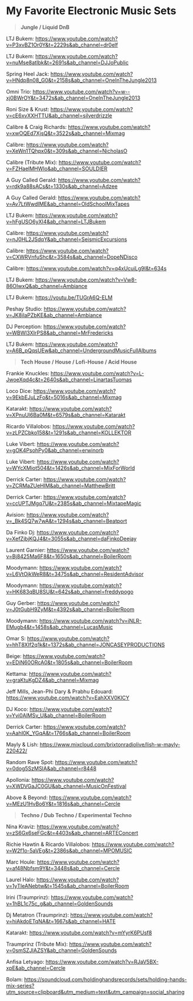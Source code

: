 # My Favorite Electronic Music Sets

> **Jungle / Liquid DnB**

LTJ Bukem: https://www.youtube.com/watch?v=P3xvBZ1Or0Y&t=2229s&ab_channel=dr0elf 

LTJ Bukem: https://www.youtube.com/watch?v=nuMse8atIbk&t=2691s&ab_channel=DJJoPublic

Spring Heel Jack: https://www.youtube.com/watch?v=HNdp8n08_G0&t=2158s&ab_channel=OneInTheJungle2013

Omni Trio: https://www.youtube.com/watch?v=w--xj0BWrOY&t=3472s&ab_channel=OneInTheJungle2013

Roni Size & Krust: https://www.youtube.com/watch?v=cE6xvXXHTTU&ab_channel=silverdrizzle

Calibre & Craig Richards: https://www.youtube.com/watch?v=xwOQEd7XjsQ&t=3522s&ab_channel=Mixmag

Calibre: https://www.youtube.com/watch?v=XeWn1TQhpx0&t=309s&ab_channel=NicholasO

Calibre (Tribute Mix): https://www.youtube.com/watch?v=FZHaelMHWIo&ab_channel=SOULDIER

A Guy Called Gerald: https://www.youtube.com/watch?v=rdk9a88sACs&t=1330s&ab_channel=Adzee

A Guy Called Gerald: https://www.youtube.com/watch?v=Av7LtWwdIME&ab_channel=OldSchoolMixTapes

LTJ Bukem: https://www.youtube.com/watch?v=hFgUSO6yXI4&ab_channel=LTJBukem

Calibre: https://www.youtube.com/watch?v=nJ0HL2JSdqY&ab_channel=SeismicExcursions

Calibre: https://www.youtube.com/watch?v=CXWRVnfuShc&t=3584s&ab_channel=DopeNDisco

Calibre: https://www.youtube.com/watch?v=q4xUcuiLg9I&t=634s

LTJ Bukem: https://www.youtube.com/watch?v=Vw8-86OIwxQ&ab_channel=Ambiance

LTJ Bukem: https://youtu.be/TUGrA6Q-ELM

Peshay Studio: https://www.youtube.com/watch?v=JK8ilaPZbKE&ab_channel=Ambiance

DJ Perception: https://www.youtube.com/watch?v=WBWl3XIrPS8&ab_channel=MrFredericks

LTJ Bukem: https://www.youtube.com/watch?v=A6B_pQqsUEw&ab_channel=UndergroundMusicFullAlbums

> **Tech House / House / Lofi-House / Acid House**

Frankie Knuckles: https://www.youtube.com/watch?v=L-JwoeXqd4c&t=2640s&ab_channel=LinartasTuomas

Loco Dice: https://www.youtube.com/watch?v=9EkbEJuLzFo&t=5016s&ab_channel=Mixmag

Katarakt: https://www.youtube.com/watch?v=XPnuUl6Ba0M&t=6579s&ab_channel=Katarakt

Ricardo Villalobos: https://www.youtube.com/watch?v=zLPZCbko158&t=1291s&ab_channel=KOLLEKTOR

Luke Vibert: https://www.youtube.com/watch?v=gOK4PsohPy0&ab_channel=erwinorb

Luke Vibert: https://www.youtube.com/watch?v=WYcXMiot504&t=1426s&ab_channel=MixForWorld

Derrick Carter: https://www.youtube.com/watch?v=ZCRMaZUeHIM&ab_channel=MatthewBritt

Derrick Carter: https://www.youtube.com/watch?v=ccUPTJMgq7U&t=2385s&ab_channel=MixtapeMagic

Avision: https://www.youtube.com/watch?v=_Bk4SQ7w7wA&t=1294s&ab_channel=Beatport

Da Finko Dj: https://www.youtube.com/watch?v=XefZjbjKQJ4&t=3055s&ab_channel=daFinkoDeejay

Laurent Garnier: https://www.youtube.com/watch?v=Bj8425Ma6F8&t=1650s&ab_channel=BoilerRoom

Moodymann: https://www.youtube.com/watch?v=L6VtOjkWeR8&t=3475s&ab_channel=ResidentAdvisor

Moodymann: https://www.youtube.com/watch?v=HK683qBU8SU&t=642s&ab_channel=freddypogo

Guy Gerber: https://www.youtube.com/watch?v=J0tGubH9ZyM&t=4392s&ab_channel=BoilerRoom

Moodymann: https://www.youtube.com/watch?v=iNLR-EMugb4&t=1458s&ab_channel=LucasMusic

Omar S: https://www.youtube.com/watch?v=hhT8XIf2q1k&t=1372s&ab_channel=JONCASEYPRODUCTIONS

Beige: https://www.youtube.com/watch?v=EDiN60ORcA0&t=1805s&ab_channel=BoilerRoom

Kettama: https://www.youtube.com/watch?v=graKtuKgDZ4&ab_channel=Mixmag

Jeff Mills, Jean-Phi Dary & Prabhu Edouard: https://www.youtube.com/watch?v=EahXXV0KlCY

DJ Koco: https://www.youtube.com/watch?v=Yvi0AlMSv_U&ab_channel=BoilerRoom

Derrick Carter: https://www.youtube.com/watch?v=AahI0K_YGqA&t=1766s&ab_channel=BoilerRoom

Mayly & Lish: https://www.mixcloud.com/brixtonradiolive/lish-w-mayly-220422/

Random Rave Spot: https://www.youtube.com/watch?v=0dog5SzMSIA&ab_channel=r8448

Apollonia: https://www.youtube.com/watch?v=XWDVGaJC0GU&ab_channel=MusicOnFestival

Above & Beyond: https://www.youtube.com/watch?v=MEzU1HvBo6Y&t=1816s&ab_channel=Cercle

>**Techno / Dub Techno / Experimental Techno**

Nina Kraviz: https://www.youtube.com/watch?v=zS6Gx6seFGc&t=4403s&ab_channel=ARTEConcert

Richie Hawtin & Ricardo Villalobos: https://www.youtube.com/watch?v=W2f1o-5aVEg&t=2386s&ab_channel=MPOMUSIC

Marc Houle: https://www.youtube.com/watch?v=af48Nbfsm9Y&t=3448s&ab_channel=Cercle

Laurel Halo: https://www.youtube.com/watch?v=1yTIeANebtw&t=1545s&ab_channel=BoilerRoom

Irini (Traumprinz): https://www.youtube.com/watch?v=1hBL1c75c_g&ab_channel=GoldenSounds

Dj Metatron (Traumprinz): https://www.youtube.com/watch?v=hiAkdoETqNA&t=1667s&ab_channel=HATE

Katarakt: https://www.youtube.com/watch?v=mYyrK6PUsf8

Traumprinz (Tribute Mix): https://www.youtube.com/watch?v=0smSZJlAZSY&ab_channel=GoldenSounds

Anfisa Letyago: https://www.youtube.com/watch?v=RJaV5BX-xpE&ab_channel=Cercle

Bolam: https://soundcloud.com/holdinghandsrecords/sets/holding-hands-mix-series?utm_source=clipboard&utm_medium=text&utm_campaign=social_sharing



